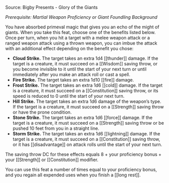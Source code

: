 Source: Bigby Presents - Glory of the Giants

_Prerequisite: Martial Weapon Proficiency or Giant Foundling Background_

You have absorbed primeval magic that gives you an echo of the might of giants. When you take this feat, choose one of the benefits listed below. Once per turn, when you hit a target with a melee weapon attack or a ranged weapon attack using a thrown weapon, you can imbue the attack with an additional effect depending on the benefit you chose:

- **Cloud Strike.** The target takes an extra 1d4 [[thunder]] damage. If the target is a creature, it must succeed on a [[Wisdom]] saving throw, or you become invisible to it until the start of your next turn or until immediately after you make an attack roll or cast a spell.
- **Fire Strike.** The target takes an extra 1d10 [[fire]] damage.
- **Frost Strike.** The target takes an extra 1d6 [[cold]] damage. If the target is a creature, it must succeed on a [[Constitution]] saving throw, or its speed is reduced to 0 until the start of your next turn.
- **Hill Strike.** The target takes an extra 1d6 damage of the weapon’s type. If the target is a creature, it must succeed on a [[Strength]] saving throw or have the prone condition.
- **Stone Strike.** The target takes an extra 1d6 [[force]] damage. If the target is a creature, it must succeed on a [[Strength]] saving throw or be pushed 10 feet from you in a straight line.
- **Storm Strike.** The target takes an extra 1d6 [[lightning]] damage. If the target is a creature, it must succeed on a [[Constitution]] saving throw, or it has [[disadvantage]] on attack rolls until the start of your next turn.

The saving throw DC for these effects equals 8 + your proficiency bonus + your [[Strength]] or [[Constitution]] modifier.

You can use this feat a number of times equal to your proficiency bonus, and you regain all expended uses when you finish a [[long rest]].
